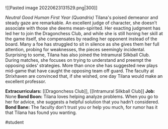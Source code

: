 ![[Pasted image 20220623131529.png|300]]

*Neutral Good Human First Year (Quandrix)*
Tilana's poised demeanor and steady gaze are remarkable. An excellent judge of character, she doesn’t associate with those she deems mean-spirited. Her exacting judgment has led her to join the Dragonchess Club, and while she is still honing her skill at the game itself, she compensates by reading her opponent instead of the board. Many a foe has struggled to sit in silence as she gives them her full attention, probing for weaknesses, the pieces seemingly incidental. 
Surprising to some, Tilana has also joined the Intramural Silkball Club. During matches, she focuses on trying to understand and preempt the opposing sides’ strategies. More than once she has suggested new plays mid-game that have caught the opposing team off guard. The faculty at Strixhaven are convinced that, if she wished, one day Tilana would make an excellent professor.

**Extracurriculars:** [[Dragonchess Club]], [[Intramural Silkball Club]]
**Job:** None 
**Bond Boon:** Tilana loves helping analyze problems. When you go to her for advice, she suggests a helpful solution that you hadn’t considered. 
**Bond Bane:** The faculty don’t trust you or help you much, for rumor has it that Tilana has found you wanting.

#student